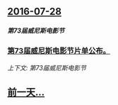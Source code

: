 ## [2016-07-28](/news/2016/07/28/index.md)

##### 第73届威尼斯电影节
### [第73届威尼斯电影节片单公布。 ](/news/2016/07/28/第73届威尼斯电影节片单公布.md)
_上下文: 第73届威尼斯电影节_

## [前一天...](/news/2016/07/27/index.md)

